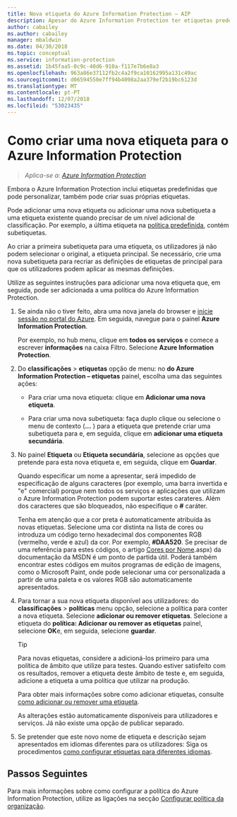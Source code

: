 ```yaml
---
title: Nova etiqueta do Azure Information Protection – AIP
description: Apesar do Azure Information Protection ter etiquetas predefinidas que pode personalizar, também pode criar as suas próprias etiquetas que os utilizadores veem na barra Information Protection.
author: cabailey
ms.author: cabailey
manager: mbaldwin
ms.date: 04/30/2018
ms.topic: conceptual
ms.service: information-protection
ms.assetid: 1b45faa5-0c9c-40d6-910a-f117e7b6e8a3
ms.openlocfilehash: 963a86e37112fb2c4a2f9ca10162995a131c49ac
ms.sourcegitcommit: d06594550e7ff94b4098a2aa379ef2b19bc6123d
ms.translationtype: MT
ms.contentlocale: pt-PT
ms.lasthandoff: 12/07/2018
ms.locfileid: "53023435"
---
```

# <a name="how-to-create-a-new-label-for-azure-information-protection"></a>Como criar uma nova etiqueta para o Azure Information Protection

>*Aplica-se a: [Azure Information Protection](https://azure.microsoft.com/pricing/details/information-protection)*

Embora o Azure Information Protection inclui etiquetas predefinidas que pode personalizar, também pode criar suas próprias etiquetas.

Pode adicionar uma nova etiqueta ou adicionar uma nova subetiqueta a uma etiqueta existente quando precisar de um nível adicional de classificação. Por exemplo, a última etiqueta na [política predefinida](configure-policy-default.md), contém subetiquetas.

Ao criar a primeira subetiqueta para uma etiqueta, os utilizadores já não podem selecionar o original, a etiqueta principal. Se necessário, crie uma nova subetiqueta para recriar as definições de etiquetas de principal para que os utilizadores podem aplicar as mesmas definições.

Utilize as seguintes instruções para adicionar uma nova etiqueta que, em seguida, pode ser adicionada a uma política do Azure Information Protection.

1. Se ainda não o tiver feito, abra uma nova janela do browser e [inicie sessão no portal do Azure](configure-policy.md#signing-in-to-the-azure-portal). Em seguida, navegue para o painel **Azure Information Protection**.
    
    Por exemplo, no hub menu, clique em **todos os serviços** e comece a escrever **informações** na caixa Filtro. Selecione **Azure Information Protection**.

2. Do **classificações** > **etiquetas** opção de menu: no **do Azure Information Protection – etiquetas** painel, escolha uma das seguintes ações:
    
    - Para criar uma nova etiqueta: clique em **Adicionar uma nova etiqueta**.
    
    - Para criar uma nova subetiqueta: faça duplo clique ou selecione o menu de contexto (**...** ) para a etiqueta que pretende criar uma subetiqueta para e, em seguida, clique em **adicionar uma etiqueta secundária**.

4. No painel **Etiqueta** ou **Etiqueta secundária**, selecione as opções que pretende para esta nova etiqueta e, em seguida, clique em **Guardar**.
    
    Quando especificar um nome a apresentar, será impedido de especificação de alguns caracteres (por exemplo, uma barra invertida e "e" comercial) porque nem todos os serviços e aplicações que utilizam o Azure Information Protection podem suportar estes carateres. Além dos caracteres que são bloqueados, não especifique o **#** caráter.    
    
    Tenha em atenção que a cor preta é automaticamente atribuída às novas etiquetas. Selecione uma cor distinta na lista de cores ou introduza um código terno hexadecimal dos componentes RGB (vermelho, verde e azul) da cor. Por exemplo, **#DAA520**. Se precisar de uma referência para estes códigos, o artigo [Cores por Nome](https://msdn.microsoft.com/library/aa358802\(v=vs.85).aspx) da documentação da MSDN é um ponto de partida útil. Poderá também encontrar estes códigos em muitos programas de edição de imagens, como o Microsoft Paint, onde pode selecionar uma cor personalizada a partir de uma paleta e os valores RGB são automaticamente apresentados.

5. Para tornar a sua nova etiqueta disponível aos utilizadores: do **classificações** > **políticas** menu opção, selecione a política para conter a nova etiqueta. Selecione **adicionar ou remover etiquetas**. Selecione a etiqueta do **política: Adicionar ou remover as etiquetas** painel, selecione **OK**e, em seguida, selecione **guardar**.
    
    >[!TIP]
    >Para novas etiquetas, considere a adicioná-los primeiro para uma política de âmbito que utilize para testes. Quando estiver satisfeito com os resultados, remover a etiqueta deste âmbito de teste e, em seguida, adicione a etiqueta a uma política que utilizar na produção.     
    
    Para obter mais informações sobre como adicionar etiquetas, consulte [como adicionar ou remover uma etiqueta](configure-policy-add-remove-label.md).
    
    As alterações estão automaticamente disponíveis para utilizadores e serviços. Já não existe uma opção de publicar separado.

6. Se pretender que este novo nome de etiqueta e descrição sejam apresentados em idiomas diferentes para os utilizadores: Siga os procedimentos [como configurar etiquetas para diferentes idiomas](configure-policy-languages.md). 

## <a name="next-steps"></a>Passos Seguintes

Para mais informações sobre como configurar a política do Azure Information Protection, utilize as ligações na secção [Configurar política da organização](configure-policy.md#configuring-your-organizations-policy).  


